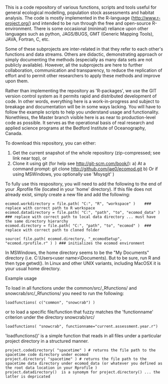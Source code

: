 
This is a code repository of various functions, scripts and tools useful for general ecological modelling, population stock assessments and habitat analysis. The code is mostly implemented in the R-language (http://www.r-project.org/) and intended to be run through the free and open-source R-environment. There is some occasional (minimal) reliance upon other languages such as python, JAGS/BUGS, GMT (Generic Mapping Tools), JAVA, Fortran, C, etc. 

Some of these subprojects are inter-related in that they refer to each other's functions and data streams. Others are didactic, demonstrating approach or simply documenting the methods (especially as many data sets are not publicly available). However, all the subprojects are here to further collaboration, communication and transparency, to reduce the replication of effort and to permit other researchers to apply these methods and improve upon them. 

Rather than implementing the repository as 'R-packages', we use the GIT version control system as it permits rapid and distributed development of code. In other words, everything here is a work-in-progress and subject to breakage and documentation will be in some ways lacking. You will have to follow the example scripts to help you understand usage and functionality. Nonethless, the Master branch visible here is as near to production-level code as possible. It serves as the operational basis of real research and applied science programs at the Bedford Institute of Oceanography, Canada.

To download this repository, you can either:

  1. Get the current snapshot of the whole repository (zip-compressed; see link near top), or 
  2. Clone it using git (for help see http://git-scm.com/book/): 
       a) At a command prompt: git clone http://github.com/jae0/ecomod.git 
       b) Or if using MSWindows, you optionally use 'Msysgit' )  


To fully use this respository, you will need to add the following to the end of your .Rprofile file (located in your 'home' directory).  If this file does not already exist, simply create a new file and add the following:

    ecomod.workdirectory = file.path( "C:", "R", "workspace" )    ### replace with correct path to R workspace
    ecomod.datadirectory = file.path( "C:", "path", "to", "ecomod_data" )  ### replace with correct path to local data directory ... must have the same directory hierarchy
    ecomod.directory = file.path( "C:", "path", "to", "ecomod" )  ### replace with correct path to cloned folder
	
    source( file.path( ecomod.directory, "_ecomodSetup", "ecomod.rprofile.r" ) ) ### initializes the ecomod environment

In MSWindows, the home directory seems to be the "My Documents" directory (i.e. C:\Users\<user name>\Documents). But to be sure, run R and then type getwd(). In Linux and other UNIX variants, including MacOSX it is your usual home directory. 


Example usage 

To load in all functions under the common/src/_Rfunctions/ and snowcrab/src/_Rfunctions/ you need to run the following:

    loadfunctions( c("common", "snowcrab") )  

or to load a specific file/function that fuzzy matches the 'functionname' criterion under the directory snowcrab/src/

    loadfunctions( "snowcrab", functionname="current.assessment.year.r")  
    

'loadfunctions()' is a simple function that reads in all files under a particular project directory in a structured manner. 

    project.codedirectory( "spacetime" ) # returns the file path to the spacetime code directory under ecomod
    project.directory( "spacetime" ) # returns the file path to the spacetime data directory under ecomod_data (or whatever you defined as the root data location in your Rprofile )
    project.datadirectory()  is a synomym for project.directory() ... the latter is depricated 


